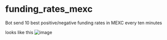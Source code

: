 # funding_rates_mexc
Bot send 10 best positive/negative funding rates in MEXC every ten minutes

looks like this ![image](https://github.com/user-attachments/assets/cabb632f-8767-4d61-b843-743cf4a89e95)

